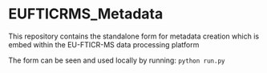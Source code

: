 # EUFTICRMS_Metadata
This repository contains the standalone form for metadata creation which is embed within the EU-FTICR-MS data processing platform

The form can be seen and used locally by running: `python run.py`
